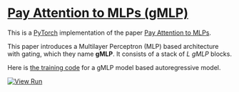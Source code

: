 # [Pay Attention to MLPs (gMLP)](https://nn.labml.ai/transformers/gmlp/index.html)

This is a [PyTorch](https://pytorch.org) implementation of the paper
[Pay Attention to MLPs](https://papers.labml.ai/paper/2105.08050).

This paper introduces a Multilayer Perceptron (MLP) based architecture with gating,
which they name **gMLP**. It consists of a stack of $L$ *gMLP* blocks.

Here is [the training code](https://nn.labml.ai/transformers/gmlp/experiment.html) for a gMLP model based autoregressive model.

[![View Run](https://img.shields.io/badge/labml-experiment-brightgreen)](https://app.labml.ai/run/01bd941ac74c11eb890c1d9196651a4a)
